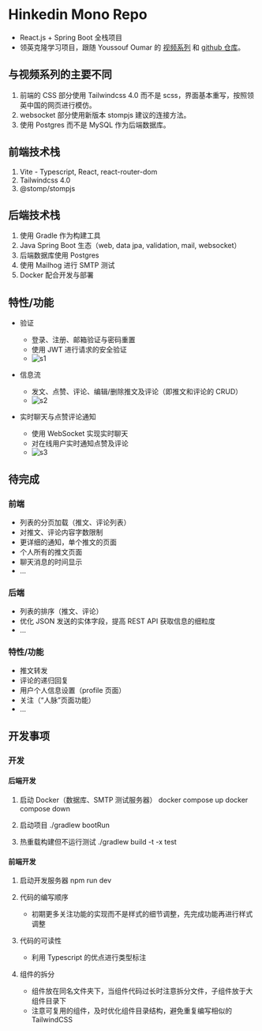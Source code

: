 # Hinkedin Mono Repo

- React.js + Spring Boot 全栈项目
- 领英克隆学习项目，跟随 Youssouf Oumar 的 [视频系列](https://www.youtube.com/watch?v=sO_gvRyYkek&list=PLQRe1t1nMu7C_1wTzEIaC-uDntizskmXs) 和 [github 仓库](https://github.com/yousoumar/linkedin)。

## 与视频系列的主要不同

1. 前端的 CSS 部分使用 Tailwindcss 4.0 而不是 scss，界面基本重写，按照领英中国的网页进行模仿。
2. websocket 部分使用新版本 stompjs 建议的连接方法。
3. 使用 Postgres 而不是 MySQL 作为后端数据库。

## 前端技术栈

1. Vite - Typescript, React, react-router-dom
2. Tailwindcss 4.0
3. @stomp/stompjs

## 后端技术栈

1. 使用 Gradle 作为构建工具
2. Java Spring Boot 生态（web, data jpa, validation, mail, websocket）
3. 后端数据库使用 Postgres
4. 使用 Mailhog 进行 SMTP 测试
5. Docker 配合开发与部署

## 特性/功能

- 验证
  - 登录、注册、邮箱验证与密码重置
  - 使用 JWT 进行请求的安全验证
  - ![s1](screenshots/s1.gif)

- 信息流
  - 发文、点赞、评论、编辑/删除推文及评论（即推文和评论的 CRUD）
  - ![s2](screenshots/s2.gif)

- 实时聊天与点赞评论通知
  - 使用 WebSocket 实现实时聊天
  - 对在线用户实时通知点赞及评论
  - ![s3](screenshots/s3.gif)

## 待完成

### 前端

- 列表的分页加载（推文、评论列表）
- 对推文、评论内容字数限制
- 更详细的通知，单个推文的页面
- 个人所有的推文页面
- 聊天消息的时间显示
- ...

### 后端

- 列表的排序（推文、评论）
- 优化 JSON 发送的实体字段，提高 REST API 获取信息的细粒度
- ...

### 特性/功能

- 推文转发
- 评论的递归回复
- 用户个人信息设置（profile 页面）
- 关注（“人脉”页面功能）
- ...

## 开发事项

### 开发

#### 后端开发

1. 启动 Docker（数据库、SMTP 测试服务器）
   docker compose up
   docker compose down

2. 启动项目
   ./gradlew bootRun

3. 热重载构建但不运行测试
   ./gradlew build -t -x test

#### 前端开发

1. 启动开发服务器
   npm run dev

2. 代码的编写顺序
   - 初期更多关注功能的实现而不是样式的细节调整，先完成功能再进行样式调整

3. 代码的可读性
   - 利用 Typescript 的优点进行类型标注

4. 组件的拆分
   - 组件放在同名文件夹下，当组件代码过长时注意拆分文件，子组件放于大组件目录下
   - 注意可复用的组件，及时优化组件目录结构，避免重复编写相似的 TailwindCSS

